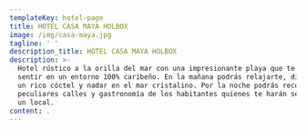 ```yaml
---
templateKey: hotel-page
title: HOTEL CASA MAYA HOLBOX
image: /img/casa-maya.jpg
tagline: ' '
description_title: HOTEL CASA MAYA HOLBOX
description: >-
  Hotel rústico a la orilla del mar con una impresionante playa que te hará
  sentir en un entorno 100% caribeño. En la mañana podrás relajarte, disfrutar
  un rico cóctel y nadar en el mar cristalino. Por la noche podrás recorrer las
  peculiares calles y gastronomía de los habitantes quienes te harán sentir como
  un local.
content: .
---
```


